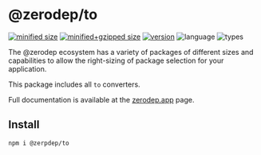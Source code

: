 # @zerodep/to

[![minified size](https://img.shields.io/bundlephobia/min/@zerodep/to?style=flat-square&color=blue)](https://bundlephobia.com/package/@zerodep/to)
[![minified+gzipped size](https://img.shields.io/bundlephobia/minzip/@zerodep/to?style=flat-square&color=blue)](https://bundlephobia.com/package/@zerodep/to)
[![version](https://img.shields.io/npm/v/@zerodep/to?style=flat-square&color=blue)](https://www.npmjs.com/package/@zerodep/to)
![language](https://img.shields.io/badge/typescript-100%25-blue?style=flat-square)
![types](https://img.shields.io/badge/types-included-blue?style=flat-square)

The @zerodep ecosystem has a variety of packages of different sizes and capabilities to allow the right-sizing of package selection for your application.

This package includes all `to` converters.

Full documentation is available at the [zerodep.app](http://zerodep.app/#/to) page.

## Install

```bash
npm i @zerpdep/to
```
